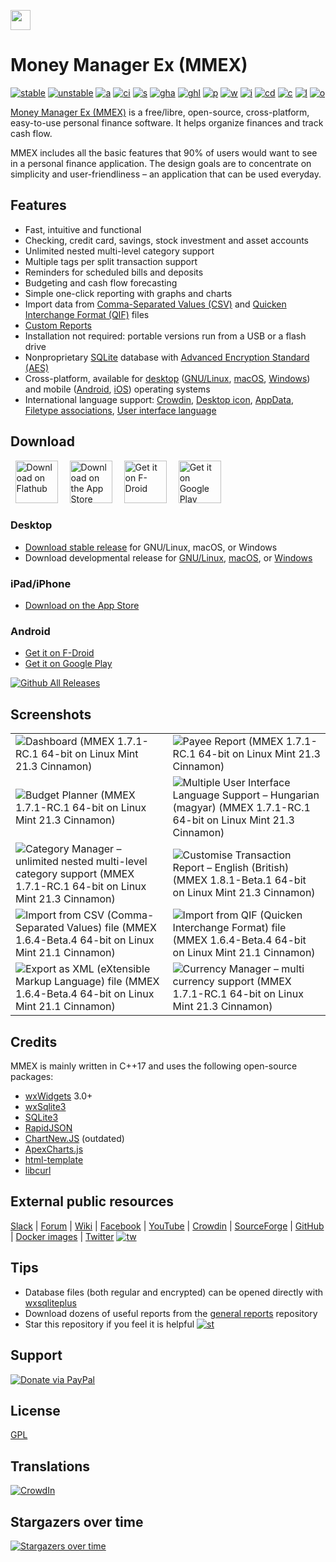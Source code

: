 [<img src="https://raw.githubusercontent.com/moneymanagerex/moneymanagerex/master/resources/mmexlogo.png" height="32"/>][website]
# Money Manager Ex (MMEX)

[![stable]][GitHubLatest] [![unstable]][GitHubDL] [![a]][AppVeyor]
[![ci]][CircleCI] [![s]][SourceForgeDL] [![gha]][GitHubDL] [![ghl]][GitHubLatest]
[![p]][packagecloud] [![w]][website] [![i]][GitHubIssues] [![cd]][CodeDocs]
[![c]][contributors] [![l]](LICENSE) [![o]][OpenHub]

[Money Manager Ex (MMEX)](https://moneymanagerex.org/) is a free/libre, open-source, cross-platform, easy-to-use personal
finance software. It helps organize finances and track cash flow.

MMEX includes all the basic features that 90% of users would want to see in a
personal finance application. The design goals are to concentrate on
simplicity and user-friendliness – an application that can be used everyday.


## Features

- Fast, intuitive and functional
- Checking, credit card, savings, stock investment and asset accounts
- Unlimited nested multi-level category support
- Multiple tags per split transaction support
- Reminders for scheduled bills and deposits
- Budgeting and cash flow forecasting
- Simple one-click reporting with graphs and charts
- Import data from [Comma-Separated Values (CSV)](https://en.wikipedia.org/wiki/Comma-separated_values) and [Quicken Interchange Format (QIF)](https://en.wikipedia.org/wiki/Quicken_Interchange_Format) files
- [Custom Reports](https://github.com/moneymanagerex/general-reports#general-reports)
- Installation not required: portable versions run from a USB or a flash drive
- Nonproprietary [SQLite](https://www.sqlite.org/) database with [Advanced Encryption Standard (AES)](https://en.wikipedia.org/wiki/Advanced_Encryption_Standard)
- Cross-platform, available for [desktop](https://moneymanagerex.org/docs/downloads/compatibility/) ([GNU/Linux](https://moneymanagerex.org/docs/downloads/compatibility/#linux), [macOS](https://moneymanagerex.org/docs/downloads/compatibility/#macos--osx), [Windows](https://moneymanagerex.org/docs/downloads/compatibility/#windows)) and mobile ([Android](https://android.moneymanagerex.org/), [iOS](https://ios.moneymanagerex.org/)) operating systems
- International language support: [Crowdin](https://crowdin.com/project/moneymanagerex), [Desktop icon](/resources/dist/linux/share/applications/org.moneymanagerex.MMEX.desktop), [AppData](/resources/dist/linux/share/metainfo/org.moneymanagerex.MMEX.metainfo.xml.in), [Filetype associations](/resources/dist/linux/share/mime/packages/org.moneymanagerex.MMEX.mime.xml), [User interface language](/po/common.po)


## Download

<a href="https://flathub.org/apps/org.moneymanagerex.MMEX">
    <img src="https://dl.flathub.org/assets/badges/flathub-badge-en.svg"
        alt="Download on Flathub"
        title="Download on Flathub"
        style="height: 68px;"
        hspace="1.5%"
    /></a>

<a href="https://apps.apple.com/app/money-manager-ex/id6683300571">
    <img src="https://toolbox.marketingtools.apple.com/api/v2/badges/download-on-the-app-store/black/en-us?releaseDate=1732665600"
        alt="Download on the App Store"
        title="Download on the App Store"
        style="height: 68px;"
        hspace="1.5%"
    /></a>

<a href="https://f-droid.org/packages/com.money.manager.ex/">
    <img src="https://github.com/user-attachments/assets/f586f51b-a2d8-4219-a691-a483d4ca8db7"
        alt="Get it on F-Droid"
        title="Get it on F-Droid"
        style="height: 68px;"
        hspace="1.5%"
    /></a>

<a href="https://play.google.com/store/apps/details?id=com.money.manager.ex.android">
    <img src="https://github.com/user-attachments/assets/d0844c7a-6e2a-4cac-8848-06c39a9a66ea"
        alt="Get it on Google Play"
        title="Get it on Google Play"
        style="height: 68px;"
        hspace="1.5%"
    /></a>

### Desktop
* [Download stable release](https://github.com/moneymanagerex/moneymanagerex/releases/) for GNU/Linux, macOS, or Windows
* Download developmental release for [GNU/Linux](https://github.com/moneymanagerex/moneymanagerex/issues/6246#issuecomment-1771746959), [macOS](https://link.ipx.co.uk/mmex-mac-betas), or [Windows](https://ci.appveyor.com/project/whalley/moneymanagerex)

### iPad/iPhone
* [Download on the App Store](https://apps.apple.com/app/money-manager-ex/id6683300571)

### Android
* [Get it on F-Droid](https://f-droid.org/packages/com.money.manager.ex/)
* [Get it on Google Play](https://play.google.com/store/apps/details?id=com.money.manager.ex.android)

[![Github All Releases](https://img.shields.io/github/downloads/moneymanagerex/moneymanagerex/total.svg)](https://tooomm.github.io/github-release-stats/?username=moneymanagerex&repository=moneymanagerex)


## Screenshots

<table border="0">
    <tr>
        <td>
            <img src="https://github.com/moneymanagerex/moneymanagerex/assets/17465872/01cc2202-9d5a-4bba-a816-5868512196cb" 
                 alt="Dashboard (MMEX 1.7.1-RC.1 64-bit on Linux Mint 21.3 Cinnamon)" 
                 title="Dashboard (MMEX 1.7.1-RC.1 64-bit on Linux Mint 21.3 Cinnamon)">
        </td>
        <td>
            <img src="https://github.com/moneymanagerex/moneymanagerex/assets/17465872/9ba8d274-7af8-496c-9ab6-2c49235ec735" 
                 alt="Payee Report (MMEX 1.7.1-RC.1 64-bit on Linux Mint 21.3 Cinnamon)" 
                 title="Payee Report (MMEX 1.7.1-RC.1 64-bit on Linux Mint 21.3 Cinnamon)">
        </td>
    </tr>
    <tr>
        <td>
            <img src="https://github.com/moneymanagerex/moneymanagerex/assets/17465872/ef2d2269-a973-4957-a10b-d13651390ad0" 
                 alt="Budget Planner (MMEX 1.7.1-RC.1 64-bit on Linux Mint 21.3 Cinnamon)" 
                 title="Budget Planner (MMEX 1.7.1-RC.1 64-bit on Linux Mint 21.3 Cinnamon)">
        </td>
        <td>
            <img src="https://github.com/moneymanagerex/moneymanagerex/assets/17465872/4edfc0c8-7bfc-4052-bf2c-4b833b8b1547" 
                 alt="Multiple User Interface Language Support – Hungarian (magyar) (MMEX 1.7.1-RC.1 64-bit on Linux Mint 21.3 Cinnamon)" 
                 title="Multiple User Interface Language Support – Hungarian (magyar) (MMEX 1.7.1-RC.1 64-bit on Linux Mint 21.3 Cinnamon)">
        </td>
    </tr>
    <tr>
        <td>
            <img src="https://github.com/moneymanagerex/moneymanagerex/assets/17465872/be52a7f3-9dea-46dd-a04e-f198dd413b08" 
                 alt="Category Manager – unlimited nested multi-level category support (MMEX 1.7.1-RC.1 64-bit on Linux Mint 21.3 Cinnamon)" 
                 title="Category Manager – unlimited nested multi-level category support (MMEX 1.7.1-RC.1 64-bit on Linux Mint 21.3 Cinnamon)">
        </td>
        <td>
            <img src="https://github.com/moneymanagerex/moneymanagerex/assets/17465872/d9dcdcd8-abda-4ae5-b6e4-4d137ef99613" 
                 alt="Customise Transaction Report – English (British) (MMEX 1.8.1-Beta.1 64-bit on Linux Mint 21.3 Cinnamon)" 
                 title="Customise Transaction Report – English (British) (MMEX 1.8.1-Beta.1 64-bit on Linux Mint 21.3 Cinnamon)">
        </td>
    </tr>
    <tr>
        <td>
            <img src="https://user-images.githubusercontent.com/17465872/233931375-051e7c9f-d4c4-4baa-9586-7ad10ef48aba.png" 
                 alt="Import from CSV (Comma-Separated Values) file (MMEX 1.6.4-Beta.4 64-bit on Linux Mint 21.1 Cinnamon)" 
                 title="Import from CSV (Comma-Separated Values) file (MMEX 1.6.4-Beta.4 64-bit on Linux Mint 21.1 Cinnamon)">
        </td>
        <td>
            <img src="https://user-images.githubusercontent.com/17465872/233931411-d7a92fed-272f-446d-b86a-89f99b66683a.png" 
                 alt="Import from QIF (Quicken Interchange Format) file (MMEX 1.6.4-Beta.4 64-bit on Linux Mint 21.1 Cinnamon)" 
                 title="Import from QIF (Quicken Interchange Format) file (MMEX 1.6.4-Beta.4 64-bit on Linux Mint 21.1 Cinnamon)">
        </td>
    <tr>
        <td>
            <img src="https://user-images.githubusercontent.com/17465872/233931435-825fa069-f182-4b50-970d-21755c90f1da.png" 
                 alt="Export as XML (eXtensible Markup Language) file (MMEX 1.6.4-Beta.4 64-bit on Linux Mint 21.1 Cinnamon)" 
                 title="Export as XML (eXtensible Markup Language) file (MMEX 1.6.4-Beta.4 64-bit on Linux Mint 21.1 Cinnamon)">
        </td>
        <td>
            <img src="https://github.com/moneymanagerex/moneymanagerex/assets/17465872/4e6e9a83-a242-43d5-9676-e65163f32fed" 
                 alt="Currency Manager – multi currency support (MMEX 1.7.1-RC.1 64-bit on Linux Mint 21.3 Cinnamon)" 
                 title="Currency Manager – multi currency support (MMEX 1.7.1-RC.1 64-bit on Linux Mint 21.3 Cinnamon)">
        </td>
    </tr>
</table>


## Credits

MMEX is mainly written in C++17 and uses the following open-source packages:
* [wxWidgets] 3.0+ 
* [wxSqlite3] 
* [SQLite3] 
* [RapidJSON]
* [ChartNew.JS] (outdated)
* [ApexCharts.js]
* [html-template] 
* [libcurl]


## External public resources

[Slack] | [Forum] | [Wiki] | [Facebook] | [YouTube] | [Crowdin] | [SourceForge] | [GitHub]
| [Docker images] | [Twitter] [![tw]][Twitter]


## Tips

* Database files (both regular and encrypted) can be opened directly
  with [wxsqliteplus]
* Download dozens of useful reports from the [general reports] repository
* Star this repository if you feel it is helpful [![st]][stargazers]

[website]: https://moneymanagerex.org "MMEX website"
[AppVeyor]: https://ci.appveyor.com/project/whalley/moneymanagerex "AppVeyor CI"
[CircleCI]: https://app.circleci.com/pipelines/github/moneymanagerex/moneymanagerex?branch=master "Circle CI"
[OpenHub]: https://www.openhub.net/p/moneymanagerex "Open Hub report"
[GitHubIssues]: https://github.com/moneymanagerex/moneymanagerex/issues "open issues on GitHub"
[SourceForgeDL]: https://sourceforge.net/projects/moneymanagerex/files/latest "SourceForge downloads"
[GitHubDL]: https://ci.appveyor.com/project/whalley/moneymanagerex/history "appveyor"
[contributors]: https://github.com/moneymanagerex/moneymanagerex/graphs/contributors "contributors to Git repo"
[GitHubLatest]: https://github.com/moneymanagerex/moneymanagerex/releases/latest "GitHub latest stable downloads"
[packagecloud]: https://packagecloud.io/moneymanagerex/ "packagecloud DEB & RPM repository"
[CodeDocs]: https://codedocs.xyz/moneymanagerex/moneymanagerex/ "doxygen generated source code documentation"
[Slack]: http://slack.moneymanagerex.org/
[Forum]: https://forum.moneymanagerex.org
[Wiki]: https://sourceforge.net/p/moneymanagerex/wiki/mmex
[Facebook]: https://www.facebook.com/MoneyManagerEx
[YouTube]: https://www.youtube.com/channel/UCAqVC0fOt6C5OnGv_DzE0wg
[SourceForge]: https://sourceforge.net/p/moneymanagerex
[GitHub]: https://github.com/moneymanagerex
[Docker images]: https://hub.docker.com/r/moneymanagerex/
[Twitter]: https://twitter.com/MoneyManagerEx
[wxWidgets]: http://wxwidgets.org/
[wxSqlite3]: https://github.com/utelle/wxsqlite3
[SQLite3]: http://sqlite.org/
[Mongoose]: https://github.com/cesanta/mongoose
[RapidJSON]: http://rapidjson.org/
[ChartNew.JS]: https://github.com/FVANCOP/ChartNew.js
[ApexCharts.js]: https://apexcharts.com/
[html-template]: https://github.com/moneymanagerex/html-template
[libcurl]: https://curl.haxx.se/libcurl/
[wxsqliteplus]: https://github.com/guanlisheng/wxsqliteplus
[general reports]: https://github.com/moneymanagerex/general-reports
[stargazers]: https://github.com/moneymanagerex/moneymanagerex/stargazers
[a]: https://img.shields.io/appveyor/ci/whalley/moneymanagerex/master.svg?label=windows&logoWidth=0.01
[ci]: https://img.shields.io/circleci/build/github/moneymanagerex/moneymanagerex/master?label=linux/mac
[o]: http://www.openhub.net/p/moneymanagerex/widgets/project_thin_badge.gif
[i]: https://img.shields.io/github/issues-raw/moneymanagerex/moneymanagerex.svg?label=gh%20issues
[c]: https://img.shields.io/github/contributors/moneymanagerex/moneymanagerex.svg
[cd]: https://codedocs.xyz/moneymanagerex/moneymanagerex.svg
[l]: https://img.shields.io/badge/license-GPL2-blue.svg
[s]: https://img.shields.io/sourceforge/dt/moneymanagerex.svg?label=%20sf&logoWidth=8&logo=data%3Aimage%2Fpng%3Bbase64%2CiVBORw0KGgoAAAANSUhEUgAAAC0AAAA4CAMAAABe34GAAAAACVBMVEUAAAAAAAD%2F%2F%2F%2BD3c%2FSAAAAAnRSTlMATX7%2B8BUAAABeSURBVHgB7coxCoBAAAOw0%2F8%2FWtA1tLs0c85Et21vb%2F9pe1jsyP7OrSOzI5eOfL1K%2FlLuyO7O7s7oLbs7uzu7O7s7uzv37uzu7O7sjly6szty6s7uzoZcurMhJ87nAdpRCKWC0tGVAAAAAElFTkSuQmCC
[gha]: https://img.shields.io/github/downloads/moneymanagerex/moneymanagerex/total.svg?label=%20gh&logoWidth=8&logo=data%3Aimage%2Fpng%3Bbase64%2CiVBORw0KGgoAAAANSUhEUgAAAC0AAAA4CAMAAABe34GAAAAACVBMVEUAAAAAAAD%2F%2F%2F%2BD3c%2FSAAAAAnRSTlMATX7%2B8BUAAABeSURBVHgB7coxCoBAAAOw0%2F8%2FWtA1tLs0c85Et21vb%2F9pe1jsyP7OrSOzI5eOfL1K%2FlLuyO7O7s7oLbs7uzu7O7s7uzv37uzu7O7sjly6szty6s7uzoZcurMhJ87nAdpRCKWC0tGVAAAAAElFTkSuQmCC
[ghl]: https://img.shields.io/github/downloads/moneymanagerex/moneymanagerex/latest/total.svg?label=%20gh%20latest&logoWidth=8&logo=data%3Aimage%2Fpng%3Bbase64%2CiVBORw0KGgoAAAANSUhEUgAAAC0AAAA4CAMAAABe34GAAAAACVBMVEUAAAAAAAD%2F%2F%2F%2BD3c%2FSAAAAAnRSTlMATX7%2B8BUAAABeSURBVHgB7coxCoBAAAOw0%2F8%2FWtA1tLs0c85Et21vb%2F9pe1jsyP7OrSOzI5eOfL1K%2FlLuyO7O7s7oLbs7uzu7O7s7uzv37uzu7O7sjly6szty6s7uzoZcurMhJ87nAdpRCKWC0tGVAAAAAElFTkSuQmCC
[w]: https://img.shields.io/website-up-down-brightgreen-red/https/moneymanagerex.org/.svg
[p]: https://img.shields.io/website-up-down-brightgreen-red/https/packagecloud.io/moneymanagerex/.svg?label=deb%20rpm%20repo
[stable]: https://img.shields.io/github/release/moneymanagerex/moneymanagerex.svg?label=stable

[unstable]: https://img.shields.io/badge/unstable-beta-yellow
[st]: https://img.shields.io/github/stars/moneymanagerex/moneymanagerex.svg?&label=GitHub&style=social&logo=data:image/png;base64,iVBORw0KGgoAAAANSUhEUgAAAA4AAAAOCAYAAAAfSC3RAAAA50lEQVQoz5XSr0oFQRzF8c%2FuBd0iiCYviHi1GXwABYMugiaLmKw3iF18AetF8B1MNouDb6AICgbfwCqGKf4JrjIse132lGHOnC%2FMnN%2FQoBjMxyDEYN8Y5WP8IbYwisFMF%2FCkWuew2QrGYCIGI%2FQS%2BzQGs3Uwi8EOjrFReZMNN4nIcI9bnGUxeMOUblrJsYevDtAlXrLqbUc4%2F6esX90Upe2%2FcorSBQ5boGvsNrX63AK%2B4rMJXG8Bl9IxpeBaLfhY2y%2Bm%2Bbx2AA84KEqrWMYVPtBP81nya%2FpYwFNRek%2F8HgaYxl1R%2FozuGyXRMhoIJiaoAAAAAElFTkSuQmCC
[tw]: https://img.shields.io/twitter/follow/MoneyManagerEx.svg?style=social&label=follow
[Buy us a Cofee]: https://cash.me/$guanlisheng/1
[Donate via PayPal]: https://www.paypal.com/cgi-bin/webscr?cmd=_donations&business=moneymanagerex%40gmail%2ecom&lc=US&item_name=MoneyManagerEx&no_note=0&currency_code=USD&bn=PP%2dDonationsBF%3abtn_donateCC_LG%2egif%3aNonHostedGuest
[Crowdin]: https://crowdin.com/project/moneymanagerex


## Support

[![Donate via PayPal](https://www.paypalobjects.com/webstatic/mktg/Logo/pp-logo-100px.png)](https://www.paypal.com/cgi-bin/webscr?cmd=_donations&business=moneymanagerex%40gmail%2ecom&lc=US&item_name=MoneyManagerEx&no_note=0&currency_code=USD&bn=PP%2dDonationsBF%3abtn_donateCC_LG%2egif%3aNonHostedGuest";)

## License

[GPL](LICENSE)


## Translations

[![CrowdIn](https://badges.awesome-crowdin.com/translation-12682419-342055.png)](https://crowdin.com/project/moneymanagerex)


## Stargazers over time

[![Stargazers over time](https://starchart.cc/moneymanagerex/moneymanagerex.svg)](https://starchart.cc/moneymanagerex/moneymanagerex)
